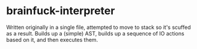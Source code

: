 # brainfuck-interpreter
Written originally in a single file, attempted to move to stack so it's scuffed as a result.
Builds up a (simple) AST, builds up a sequence of IO actions based on it, and then executes them.

